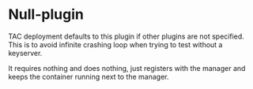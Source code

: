 # Null-plugin

TAC deployment defaults to this plugin if other plugins are not specified. 
This is to avoid infinite crashing loop when trying to test without a keyserver.

It requires nothing and does nothing, just registers with the manager and keeps the container running next to the manager.

